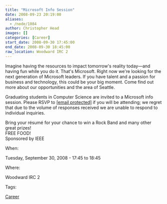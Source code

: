 ```yaml
---
title: "Microsoft Info Session"
date: 2008-09-23 20:19:00
aliases:
  - /node/1084
author: Christopher Head
images: []
categories: [Career]
start_date: 2008-09-30 17:45:00
end_date: 2008-09-30 18:45:00
raw_location: Woodward IRC 2
---
```


Imagine having the resources to impact tomorrow's reality today—and having fun while you do it. That's Microsoft. Right now we're looking for the next generation of Microsoft leaders. If you have talent and a passion for business and technology, this could be your big moment. Come find out more about our opportunities and the area of Seattle.

Graduating students in Computer Science are invited to a Microsoft info session. Please RSVP to [\[email protected\]](/cdn-cgi/l/email-protection#a4c7c5d6c1c1d68ad7c1d6d2cdc7c1d7e4d1c6c78ac7c5) if you will be attending; we regret that due to the volume of responses received we are unable to respond to individual inquiries.

Bring your résumé for your chance to win a Rock Band and many other great prizes! \
FREE FOOD! \
Sponsored by IEEE

When:

Tuesday, September 30, 2008 - 17:45 to 18:45

Where:

Woodward IRC 2

Tags:

[Career](/career)
